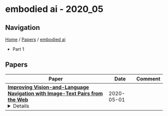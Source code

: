 # embodied ai - 2020_05

## Navigation

[Home](https://lixin97.github.io/arXivRadar) / [Papers](https://lixin97.github.io/arXivRadar/papers) / [embodied ai](https://lixin97.github.io/arXivRadar/papers/embodied_ai)

- Part 1

## Papers

| **Paper** | **Date** | **Comment** |
| --- | --- | --- |
| **[Improving Vision-and-Language Navigation with Image-Text Pairs from the Web](http://arxiv.org/abs/2004.14973v2)**<details>Following a navigation instruction such as 'Walk down the stairs and stop at the brown sofa' requires embodied AI agents to ground scene elements referenced via language (e.g. 'stairs') to visual content in the environment (pixels corresponding to 'stairs'). We ask the following question -- can we leverage abundant 'disembodied' web-scraped vision-and-language corpora (e.g. Conceptual Captions) to learn visual groundings (what do 'stairs' look like?) that improve performance on a relatively data-starved embodied perception task (Vision-and-Language Navigation)? Specifically, we develop VLN-BERT, a visiolinguistic transformer-based model for scoring the compatibility between an instruction ('...stop at the brown sofa') and a sequence of panoramic RGB images captured by the agent. We demonstrate that pretraining VLN-BERT on image-text pairs from the web before fine-tuning on embodied path-instruction data significantly improves performance on VLN -- outperforming the prior state-of-the-art in the fully-observed setting by 4 absolute percentage points on success rate. Ablations of our pretraining curriculum show each stage to be impactful -- with their combination resulting in further positive synergistic effects.</details> | 2020-05-01 |  |
